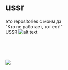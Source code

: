 # ussr
это repositories с моим дз
<br>
"Кто не работает, тот ест!"
<br>
USSR
![alt text][logo]

[logo]:https://github.com/ruzaharsu/ussr/blob/main/NEW_USSR.png
<br><br><br>


[![](https://github.com/ruzaharsu/svoe/blob/main/Vk.png)](https://vk.com/ruzahardni)
